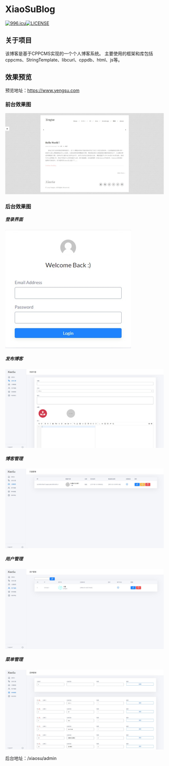 # XiaoSuBlog
[![996.icu](https://img.shields.io/badge/link-996.icu-red.svg)](https://996.icu)[![LICENSE](https://img.shields.io/badge/license-Anti%20996-blue.svg)](https://github.com/996icu/996.ICU/blob/master/LICENSE)

## 关于项目
该博客是基于CPPCMS实现的一个个人博客系统。 主要使用的框架和库包括 cppcms、StringTemplate、libcurl、cppdb、html、js等。 

## 效果预览
预览地址：https://www.yengsu.com
### 前台效果图
![image](blog/index.jpg)
### 后台效果图
##### 登录界面
![image](blog/login.jpg)
##### 发布博客
![image](blog/admin1.jpg)
##### 博客管理
![image](blog/admin2.jpg)
##### 用户管理
![image](blog/admin3.jpg)
##### 菜单管理
![image](blog/admin4.jpg)

后台地址：/xiaosu/admin

